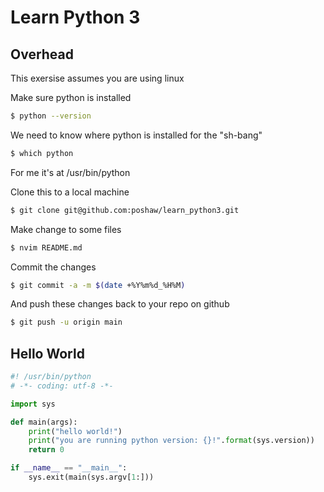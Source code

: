 # Learn Python 3
## Overhead
This exersise assumes you are using linux

Make sure python is installed
``` bash
$ python --version
```

We need to know where python is installed for the "sh-bang"
``` bash
$ which python
```

For me it's at /usr/bin/python

Clone this to a local machine
``` bash
$ git clone git@github.com:poshaw/learn_python3.git
```

Make change to some files
``` bash
$ nvim README.md
```

Commit the changes
``` bash
$ git commit -a -m $(date +%Y%m%d_%H%M)
```

And push these changes back to your repo on github
``` bash
$ git push -u origin main
```

## Hello World
``` python
#! /usr/bin/python
# -*- coding: utf-8 -*-

import sys

def main(args):
	print("hello world!")
	print("you are running python version: {}!".format(sys.version))
	return 0

if __name__ == "__main__":
	sys.exit(main(sys.argv[1:]))
```
